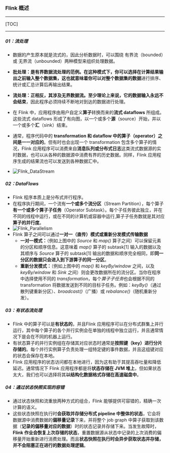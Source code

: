 ### Flink 概述

------

[TOC]

------

##### 01：流处理

- 数据的产生原本就是流式的，因此分析数据时，可以围绕 有界流（bounded）或 无界流（unbounded）两种模型来组织处理数据。
- **批处理：**是有界数据流处理的范例。在这种模式下，你可以选择在计算结果输出之前输入整个数据集，这也就意味着你可以对**整个数据集的数据**进行排序、统计或汇总计算后再输出结果。
- **流处理：**正相反，其涉及无界数据流。至少理论上来说，它的**数据输入永远不会结束**，因此程序必须持续不断地对到达的数据进行处理。

- 在 Flink 中，应用程序由用户自定义**算子**转换而来的**流式 dataflows** 所组成。这些流式 dataflows 形成了有向图，以一个或多个**源**（source）开始，并以一个或多个**汇**（sink）结束。
- 通常，程序代码中的 **transformation 和 dataflow 中的算子（operator）之间是一一对应的**。但有时也会出现一个 transformation 包含多个算子的情况，Flink 应用程序可以消费来自**消息队列或分布式日志**这类流式数据源的实时数据，也可以从各种的数据源中消费有界的历史数据。同样，Flink 应用程序生成的结果流也可以发送到各种数据汇中。
- ![Flink_DataStream](/Users/likang/Code/Git/Middleware/Flink/photos/Flink_DataStream.jpg)

##### 02：DataFlows

- Flink 程序本质上是分布式并行程序。
- 在程序执行期间，一个流有**一个或多个流分区**（Stream Partition），每个算子**有一个或多个算子子任务**（Operator Subtask）。每个子任务彼此独立，并在不同的线程中运行，或在不同的计算机或容器中运行,算子子任务数就是其对应**算子的并行度**。
- ![Flink_Parallelism](/Users/likang/Code/Git/Middleware/Flink/photos/Flink_Parallelism.jpg)
- Flink 算子之间可以通过**一对一（直传）模式或重新分发模式传输数据**
  - **一对一模式：**（例如上图中的 *Source* 和 *map()* 算子之间）可以保留元素的分区和顺序信息。这意味着 *map()* 算子的 subtask[1] 输入的数据以及其顺序与 *Source* 算子的 subtask[1] 输出的数据和顺序完全相同，即**同一分区的数据只会进入到下游算子的同一分区**。
  - **重新分发模式：**（例如上图中的 *map()* 和 *keyBy/window* 之间，以及 *keyBy/window* 和 *Sink* 之间）则会更改数据所在的流分区。当你在程序中选择使用不同的 *transformation*，每个*算子子任务*也会根据不同的 transformation 将数据发送到不同的目标子任务。例如：*keyBy()*（通过散列键重新分区）、*broadcast()*（广播）或 *rebalance()*（随机重新分发）。

##### 03：有状态流处理

- Flink 中的算子可以是**有状态的**，并且Flink 应用程序可以在分布式群集上并行运行，其中每个算子的各个并行实例会在单独的线程中独立运行，并且通常情况下是会在不同的机器上运行。
- 有状态算子的并行实例组在存储其对应状态时通常是**按照键（key）进行分片存储的**。每个并行实例算子负责处理一组特定键的事件数据，并且这组键对应的状态会保存在本地。
- Flink 应用程序的状态访问都在本地进行，因为这有助于其提高吞吐量和降低延迟。通常情况下 Flink 应用程序都是将**状态存储在 JVM 堆上**，但如果状态太大，我们也可以选择将其**以结构化数据格式存储在高速磁盘中**。

##### 04：通过状态快照实现的容错

- 通过状态快照和流重放两种方式的组合，Flink 能够提供可容错的，精确一次计算的语义。
- 这些状态快照在执行时**会获取并存储分布式 pipeline 中整体的状态**，它会将数据源中消费数据的**偏移量记录**下来，并将整个 job graph 中算子获取到该数据（**记录的偏移量对应的数据**）时的状态记录并存储下来。当发生故障时，**Flink 作业会恢复上次存储的状态**，重置数据源从状态中记录的上次消费的偏移量开始重新进行消费处理。而且**状态快照在执行时会异步获取状态并存储，并不会阻塞正在进行的数据处理逻辑**。

